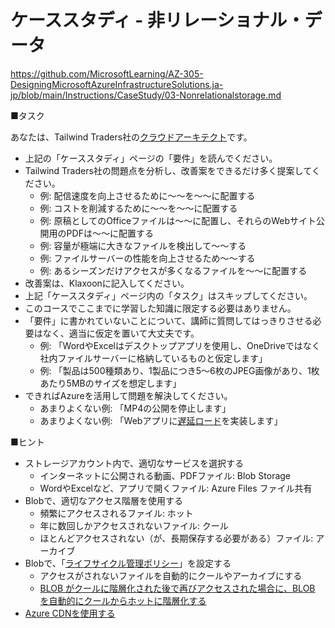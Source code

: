 
# ケーススタディ - 非リレーショナル・データ

https://github.com/MicrosoftLearning/AZ-305-DesigningMicrosoftAzureInfrastructureSolutions.ja-jp/blob/main/Instructions/CaseStudy/03-Nonrelationalstorage.md

■タスク

あなたは、Tailwind Traders社の[クラウドアーキテクト](https://www.google.com/search?q=%E3%82%AF%E3%83%A9%E3%82%A6%E3%83%89%E3%82%A2%E3%83%BC%E3%82%AD%E3%83%86%E3%82%AF%E3%83%88)です。

- 上記の「ケーススタディ」ページの「要件」を読んでください。
- Tailwind Traders社の問題点を分析し、改善案をできるだけ多く提案してください。
  - 例: 配信速度を向上させるために～～を～～に配置する
  - 例: コストを削減するために～～を～～に配置する
  - 例: 原稿としてのOfficeファイルは～～に配置し、それらのWebサイト公開用のPDFは～～に配置する
  - 例: 容量が極端に大きなファイルを検出して～～する
  - 例: ファイルサーバーの性能を向上させるため～～する
  - 例: あるシーズンだけアクセスが多くなるファイルを～～に配置する
- 改善案は、Klaxoonに記入してください。
- 上記「ケーススタディ」ページ内の「タスク」はスキップしてください。
- このコースでここまでに学習した知識に限定する必要はありません。
- 「要件」に書かれていないことについて、講師に質問してはっきりさせる必要はなく、適当に仮定を置いて大丈夫です。
  - 例: 「WordやExcelはデスクトップアプリを使用し、OneDriveではなく社内ファイルサーバーに格納しているものと仮定します」
  - 例: 「製品は500種類あり、1製品につき5～6枚のJPEG画像があり、1枚あたり5MBのサイズを想定します」
- できればAzureを活用して問題を解決してください。
  - あまりよくない例: 「MP4の公開を停止します」
  - あまりよくない例: 「Webアプリに[遅延ロード](https://www.google.com/search?q=%E7%94%BB%E5%83%8F+%E9%81%85%E5%BB%B6%E8%AA%AD%E3%81%BF%E8%BE%BC%E3%81%BF)を実装します」

■ヒント

- ストレージアカウント内で、適切なサービスを選択する
  - インターネットに公開される動画、PDFファイル: Blob Storage
  - WordやExcelなど、アプリで開くファイル: Azure Files ファイル共有
- Blobで、適切なアクセス階層を使用する
  - 頻繁にアクセスされるファイル: ホット
  - 年に数回しかアクセスされないファイル: クール
  - ほとんどアクセスされない（が、長期保存する必要がある）ファイル: アーカイブ
- Blobで、「[ライフサイクル管理ポリシー](https://docs.microsoft.com/ja-jp/azure/storage/blobs/lifecycle-management-overview)」を設定する
  - アクセスがされないファイルを自動的にクールやアーカイブにする
  - [BLOB がクールに階層化された後で再びアクセスされた場合に、BLOB を自動的にクールからホットに階層化する](https://docs.microsoft.com/ja-jp/azure/storage/blobs/lifecycle-management-overview#move-data-based-on-last-accessed-time)
- [Azure CDNを使用する](https://docs.microsoft.com/ja-jp/azure/cdn/cdn-overview)

